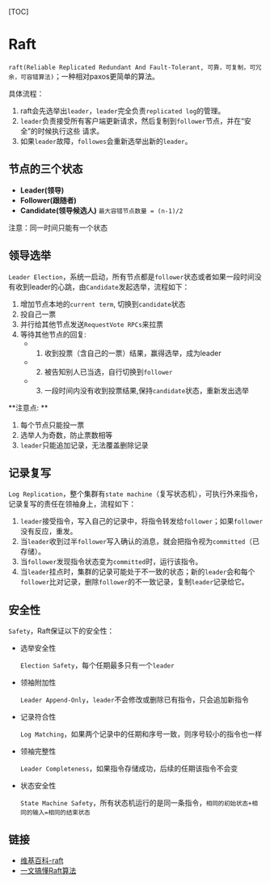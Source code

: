 [TOC]

# Raft

`raft(Reliable Replicated Redundant And Fault-Tolerant, 可靠，可复制，可冗余，可容错算法)`；一种相对paxos更简单的算法。

具体流程：

1. raft会先选举出`leader`，`leader`完全负责`replicated log`的管理。
2. `leader`负责接受所有客户端更新请求，然后复制到`follower`节点，并在“安全”的时候执行这些
   请求。
3. 如果`leader`故障，`followes`会重新选举出新的`leader`。



## 节点的三个状态

* **Leader(领导)**
* **Follower(跟随者)**
* **Candidate(领导候选人)**
`最大容错节点数量 = (n-1)/2`

注意：同一时间只能有一个状态



## 领导选举

`Leader Election`，系统一启动，所有节点都是`follower`状态或者如果一段时间没有收到leader的心跳，由`Candidate`发起选举，流程如下：

1. 增加节点本地的`current term`, 切换到`candidate`状态
2. 投自己一票
3. 并行给其他节点发送`RequestVote RPCs`来拉票
4. 等待其他节点的回复:
	- 1. 收到投票（含自己的一票）结果，赢得选举，成为leader
	- 2. 被告知别人已当选，自行切换到`follower`
	- 3. 一段时间内没有收到投票结果,保持`candidate`状态，重新发出选举

**注意点: **

1. 每个节点只能投一票
2. 选举人为奇数，防止票数相等
3. `leader`只能追加记录，无法覆盖删除记录



## 记录复写

`Log Replication`，整个集群有`state machine`（复写状态机），可执行外来指令，记录复写的责任在领袖身上，流程如下：

1. `leader`接受指令，写入自己的记录中，将指令转发给`follower`；如果`follower`没有反应，重发。
2. 当`leader`收到过半`follower`写入确认的消息，就会把指令视为`committed`（已存储）。
3. 当`follower`发现指令状态变为`committed`时，运行该指令。
4. 当`leader`挂点时，集群的记录可能处于不一致的状态；新的`leader`会和每个`follower`比对记录，删除`follower`的不一致记录，复制`leader`记录给它。



## 安全性

`Safety`，Raft保证以下的安全性：

- 选举安全性

  `Election Safety`，每个任期最多只有一个`leader`

- 领袖附加性

  `Leader Append-Only`，`leader`不会修改或删除已有指令，只会追加新指令

- 记录符合性

  `Log Matching`，如果两个记录中的任期和序号一致，则序号较小的指令也一样

- 领袖完整性

  `Leader Completeness`，如果指令存储成功，后续的任期该指令不会变

- 状态安全性

  `State Machine Safety`，所有状态机运行的是同一条指令，`相同的初始状态+相同的输入=相同的结束状态`



## 链接

- [维基百科-raft](https://zh.wikipedia.org/wiki/Raft)
- [一文搞懂Raft算法](raft.md)

